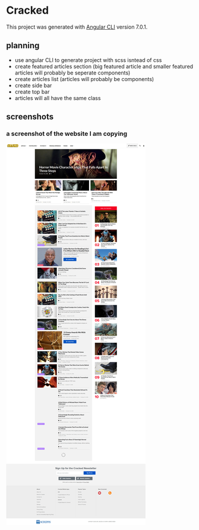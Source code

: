 # Cracked

This project was generated with [Angular CLI](https://github.com/angular/angular-cli) version 7.0.1.

## planning

  * use angular CLI to generate project with scss isntead of css
  * create featured articles section (big featured article and smaller featured articles will probably be seperate components)
  * create articles list (articles will probably be components)
  * create side bar
  * create top bar
  * articles will all have the same class


## screenshots

### a screenshot of the website I am copying
![screenshot of cracked.com](cracked.jpg)
